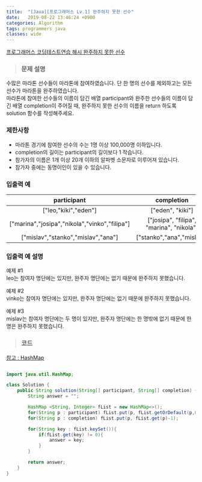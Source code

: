```yaml
---
title:  "[Java][프로그래머스 Lv.1] 완주하지 못한 선수"
date:   2019-08-22 13:46:24 +0900
categories: Algorithm
tags: programmers java
classes: wide
---  
```


[프로그래머스 코딩테스트연습 해시 완주하지 못한 선수](https://programmers.co.kr/learn/courses/30/lessons/42840)


> ### 문제 설명  

수많은 마라톤 선수들이 마라톤에 참여하였습니다. 단 한 명의 선수를 제외하고는 모든 선수가 마라톤을 완주하였습니다.  
마라톤에 참여한 선수들의 이름이 담긴 배열 participant와 완주한 선수들의 이름이 담긴 배열 completion이 주어질 때, 완주하지 못한 선수의 이름을 return 하도록 solution 함수를 작성해주세요.  

### 제한사항  

- 마라톤 경기에 참여한 선수의 수는 1명 이상 100,000명 이하입니다.  
- completion의 길이는 participant의 길이보다 1 작습니다.  
- 참가자의 이름은 1개 이상 20개 이하의 알파벳 소문자로 이루어져 있습니다.  
- 참가자 중에는 동명이인이 있을 수 있습니다.  

### 입출력 예  

|                  participant                  |                completion                | return   |
|:---------------------------------------------:|:----------------------------------------:|----------|
| ["leo,"kiki","eden"]                          | ["eden", "kiki"]                         | "leo"    |
| ["marina","josipa","nikola","vinko","filipa"] | ["josipa", "filipa", "marina", "nikola"] | "vinko"  |
| ["mislav","stanko","mislav","ana"]            | ["stanko","ana","mislav"]                | "mislav" |  

### 입출력 예 설명  

예제 #1  
leo는 참여자 명단에는 있지만, 완주자 명단에는 없기 때문에 완주하지 못했습니다.  

예제 #2  
vinko는 참여자 명단에는 있지만, 완주자 명단에는 없기 때문에 완주하지 못했습니다.  

예제 #3  
mislav는 참여자 명단에는 두 명이 있지만, 완주자 명단에는 한 명밖에 없기 때문에 한명은 완주하지 못했습니다.  

>### 코드   

[참고 : HashMap](http://tech.javacafe.io/2018/12/03/HashMap/)  

```java  

import java.util.HashMap;

class Solution {
    public String solution(String[] participant, String[] completion) {
        String answer = "";

        HashMap <String, Integer> fList = new HashMap<>();
        for(String p : participant) fList.put(p, fList.getOrDefault(p,0)+1);
        for(String p : completion) fList.put(p, fList.get(p)-1);

        for(String key : fList.keySet()){
            if(fList.get(key) != 0){
                answer = key;
            }
        }

        return answer;
    }
}
```
